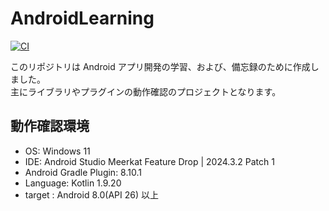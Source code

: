 # AndroidLearning

[![CI](https://github.com/ttanaka330/AndroidLearning/actions/workflows/ci.yml/badge.svg)](https://github.com/ttanaka330/AndroidLearning/actions/workflows/ci.yml)

このリポジトリは Android アプリ開発の学習、および、備忘録のために作成しました。  
主にライブラリやプラグインの動作確認のプロジェクトとなります。

## 動作確認環境
* OS: Windows 11
* IDE: Android Studio Meerkat Feature Drop | 2024.3.2 Patch 1
* Android Gradle Plugin: 8.10.1
* Language: Kotlin 1.9.20
* target : Android 8.0(API 26) 以上
